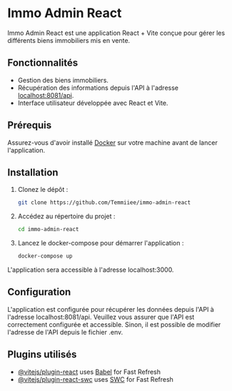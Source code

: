 # Immo Admin React

Immo Admin React est une application React + Vite conçue pour gérer les différents biens immobiliers mis en vente.

## Fonctionnalités

- Gestion des biens immobiliers.
- Récupération des informations depuis l'API à l'adresse [localhost:8081/api](http://localhost:8081/api).
- Interface utilisateur développée avec React et Vite.

## Prérequis

Assurez-vous d'avoir installé [Docker](https://www.docker.com/) sur votre machine avant de lancer l'application.

## Installation

1. Clonez le dépôt :
   ```bash
   git clone https://github.com/Temmiiee/immo-admin-react
   
2. Accédez au répertoire du projet :
   ```bash
   cd immo-admin-react

3. Lancez le docker-compose pour démarrer l'application :
   ```bash
   docker-compose up

L'application sera accessible à l'adresse localhost:3000.

## Configuration

L'application est configurée pour récupérer les données depuis l'API à l'adresse localhost:8081/api. 
Veuillez vous assurer que l'API est correctement configurée et accessible.
Sinon, il est possible de modifier l'adresse de l'API depuis le fichier .env.

## Plugins utilisés

- [@vitejs/plugin-react](https://github.com/vitejs/vite-plugin-react/blob/main/packages/plugin-react/README.md) uses [Babel](https://babeljs.io/) for Fast Refresh
- [@vitejs/plugin-react-swc](https://github.com/vitejs/vite-plugin-react-swc) uses [SWC](https://swc.rs/) for Fast Refresh
